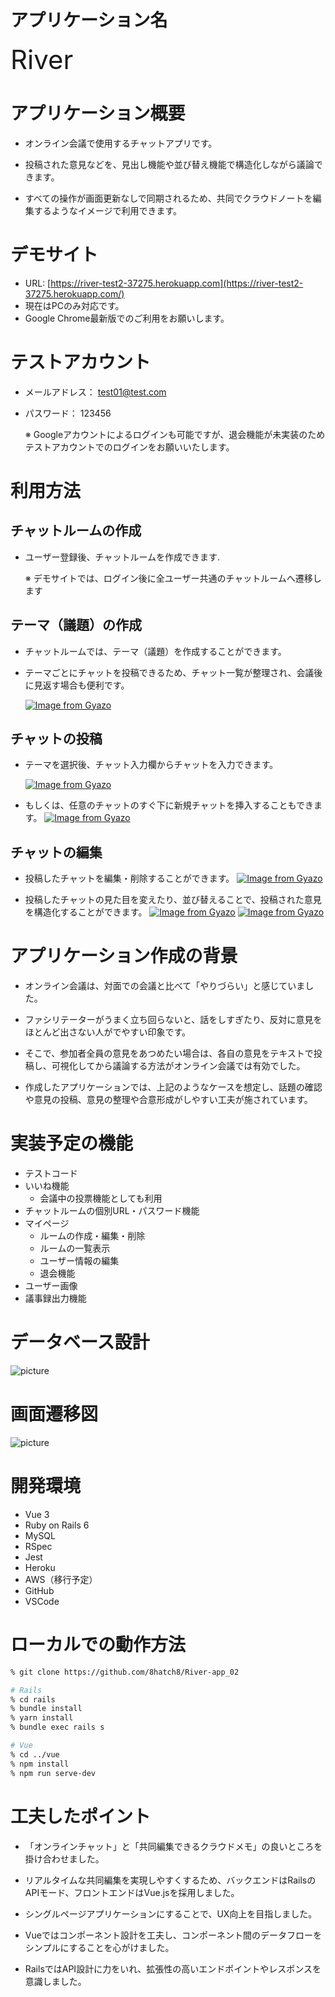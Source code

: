 # アプリケーション名
<span style="font-size: 300%">River</span>

# アプリケーション概要
- オンライン会議で使用するチャットアプリです。

- 投稿された意見などを、見出し機能や並び替え機能で構造化しながら議論できます。

- すべての操作が画面更新なしで同期されるため、共同でクラウドノートを編集するようなイメージで利用できます。

# デモサイト
- URL: [https://river-test2-37275.herokuapp.com](https://river-test2-37275.herokuapp.com/)
- 現在はPCのみ対応です。
- Google Chrome最新版でのご利用をお願いします。


# テストアカウント
- メールアドレス： test01@test.com
- パスワード： 123456

  ※ Googleアカウントによるログインも可能ですが、退会機能が未実装のためテストアカウントでのログインをお願いいたします。

# 利用方法
## チャットルームの作成
- ユーザー登録後、チャットルームを作成できます.

  ※ デモサイトでは、ログイン後に全ユーザー共通のチャットルームへ遷移します

## テーマ（議題）の作成
- チャットルームでは、テーマ（議題）を作成することができます。

- テーマごとにチャットを投稿できるため、チャット一覧が整理され、会議後に見返す場合も便利です。

  [![Image from Gyazo](https://i.gyazo.com/d298d1294556cc315d31cc6cac8ce08c.gif)](https://gyazo.com/d298d1294556cc315d31cc6cac8ce08c)

## チャットの投稿
- テーマを選択後、チャット入力欄からチャットを入力できます。

  [![Image from Gyazo](https://i.gyazo.com/5da209bbd8589d6125ad31a8a5e2966d.gif)](https://gyazo.com/5da209bbd8589d6125ad31a8a5e2966d)

- もしくは、任意のチャットのすぐ下に新規チャットを挿入することもできます。
  [![Image from Gyazo](https://i.gyazo.com/fd263512de7a56d38615df0e00104d19.gif)](https://gyazo.com/fd263512de7a56d38615df0e00104d19)

## チャットの編集
- 投稿したチャットを編集・削除することができます。
  [![Image from Gyazo](https://i.gyazo.com/01636e0ac3d88d5582ae40a6e58ffc22.gif)](https://gyazo.com/01636e0ac3d88d5582ae40a6e58ffc22)

- 投稿したチャットの見た目を変えたり、並び替えることで、投稿された意見を構造化することができます。
  [![Image from Gyazo](https://i.gyazo.com/754a0f894c4db349a9b193369f07c4ab.gif)](https://gyazo.com/754a0f894c4db349a9b193369f07c4ab)
  [![Image from Gyazo](https://i.gyazo.com/4636ac1e2a7896b037487bd8284b35f0.gif)](https://gyazo.com/4636ac1e2a7896b037487bd8284b35f0)

# アプリケーション作成の背景
- オンライン会議は、対面での会議と比べて「やりづらい」と感じていました。

- ファシリテーターがうまく立ち回らないと、話をしすぎたり、反対に意見をほとんど出さない人がでやすい印象です。

- そこで、参加者全員の意見をあつめたい場合は、各自の意見をテキストで投稿し、可視化してから議論する方法がオンライン会議では有効でした。

- 作成したアプリケーションでは、上記のようなケースを想定し、話題の確認や意見の投稿、意見の整理や合意形成がしやすい工夫が施されています。

# 実装予定の機能
- テストコード
- いいね機能
  - 会議中の投票機能としても利用
- チャットルームの個別URL・パスワード機能
- マイページ
  - ルームの作成・編集・削除
  - ルームの一覧表示
  - ユーザー情報の編集
  - 退会機能
- ユーザー画像
- 議事録出力機能

# データベース設計
![picture](./ER.png)

# 画面遷移図
![picture](./screen_transition_diagram.png)

# 開発環境
- Vue 3
- Ruby on Rails 6
- MySQL
- RSpec
- Jest
- Heroku
- AWS（移行予定）
- GitHub
- VSCode

# ローカルでの動作方法
```bash
% git clone https://github.com/8hatch8/River-app_02

# Rails
% cd rails
% bundle install
% yarn install
% bundle exec rails s

# Vue
% cd ../vue
% npm install
% npm run serve-dev
```

# 工夫したポイント
- 「オンラインチャット」と「共同編集できるクラウドメモ」の良いところを掛け合わせました。

- リアルタイムな共同編集を実現しやすくするため、バックエンドはRailsのAPIモード、フロントエンドはVue.jsを採用しました。

- シングルページアプリケーションにすることで、UX向上を目指しました。

- Vueではコンポーネント設計を工夫し、コンポーネント間のデータフローをシンプルにすることを心がけました。

- RailsではAPI設計に力をいれ、拡張性の高いエンドポイントやレスポンスを意識しました。
